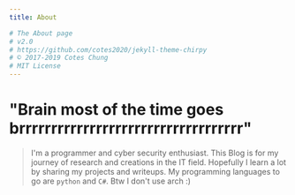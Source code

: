 ```yaml
---
title: About

# The About page
# v2.0
# https://github.com/cotes2020/jekyll-theme-chirpy
# © 2017-2019 Cotes Chung
# MIT License
---
```


# "Brain most of the time goes brrrrrrrrrrrrrrrrrrrrrrrrrrrrrrrrrrr"


> I'm a programmer and cyber security enthusiast.
> This Blog is for my journey of research and creations in the IT field. 
> Hopefully I learn a lot by sharing my projects and writeups.
> My programming languages to go are `python` and `C#`.
> Btw I don't use arch :) 

